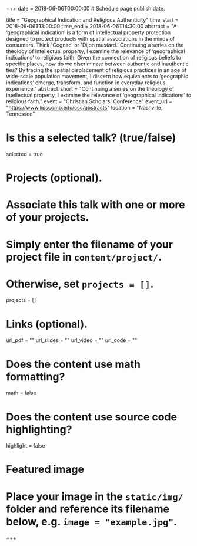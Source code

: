 +++
date = 2018-06-06T00:00:00  # Schedule page publish date.

title = "Geographical Indication and Religious Authenticity"
time_start = 2018-06-06T13:00:00
time_end = 2018-06-06T14:30:00
abstract = "A ‘geographical indication’ is a form of intellectual property protection designed to protect products with spatial associations in the minds of consumers. Think 'Cognac' or 'Dijon mustard.' Continuing a series on the theology of intellectual property, I examine the relevance of ‘geographical indications’ to religious faith. Given the connection of religious beliefs to specific places, how do we discriminate between authentic and inauthentic ties? By tracing the spatial displacement of religious practices in an age of wide-scale population movement, I discern how equivalents to ‘geographic indications’ emerge, transform, and function in everyday religious experience."
abstract_short = "Continuing a series on the theology of intellectual property, I examine the relevance of ‘geographical indications’ to religious faith."
event = "Christian Scholars' Conference"
event_url = "https://www.lipscomb.edu/csc/abstracts"
location = "Nashville, Tennessee"

# Is this a selected talk? (true/false)
selected = true

# Projects (optional).
#   Associate this talk with one or more of your projects.
#   Simply enter the filename of your project file in `content/project/`.
#   Otherwise, set `projects = []`.
projects = []

# Links (optional).
url_pdf = ""
url_slides = ""
url_video = ""
url_code = ""

# Does the content use math formatting?
math = false

# Does the content use source code highlighting?
highlight = false

# Featured image
# Place your image in the `static/img/` folder and reference its filename below, e.g. `image = "example.jpg"`.

+++
